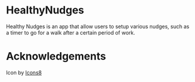 # HealthyNudges
Healthy Nudges is an app that allow users to setup various nudges, such as a timer to go for a walk after a certain period of work.

# Acknowledgements

Icon by [Icons8](https://icons8.com/icon/110169/coming-soon)
